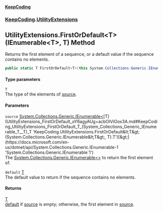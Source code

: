 #### [KeepCoding](index.md 'index')
### [KeepCoding](KeepCoding.md 'KeepCoding').[UtilityExtensions](UtilityExtensions.md 'KeepCoding.UtilityExtensions')
## UtilityExtensions.FirstOrDefault&lt;T&gt;(IEnumerable&lt;T&gt;, T) Method
Returns the first element of a sequence, or a default value if the sequence contains no elements.
```csharp
public static T FirstOrDefault<T>(this System.Collections.Generic.IEnumerable<T> source, T @default);
```
#### Type parameters
<a name='KeepCoding_UtilityExtensions_FirstOrDefault_T_(System_Collections_Generic_IEnumerable_T__T)_T'></a>
`T`  
The type of the elements of [source](UtilityExtensions_FirstOrDefault_oY6agyAUg+acbOIViOox3A.md#KeepCoding_UtilityExtensions_FirstOrDefault_T_(System_Collections_Generic_IEnumerable_T__T)_source 'KeepCoding.UtilityExtensions.FirstOrDefault&lt;T&gt;(System.Collections.Generic.IEnumerable&lt;T&gt;, T).source').
  
#### Parameters
<a name='KeepCoding_UtilityExtensions_FirstOrDefault_T_(System_Collections_Generic_IEnumerable_T__T)_source'></a>
`source` [System.Collections.Generic.IEnumerable&lt;](https://docs.microsoft.com/en-us/dotnet/api/System.Collections.Generic.IEnumerable-1 'System.Collections.Generic.IEnumerable`1')[T](UtilityExtensions_FirstOrDefault_oY6agyAUg+acbOIViOox3A.md#KeepCoding_UtilityExtensions_FirstOrDefault_T_(System_Collections_Generic_IEnumerable_T__T)_T 'KeepCoding.UtilityExtensions.FirstOrDefault&lt;T&gt;(System.Collections.Generic.IEnumerable&lt;T&gt;, T).T')[&gt;](https://docs.microsoft.com/en-us/dotnet/api/System.Collections.Generic.IEnumerable-1 'System.Collections.Generic.IEnumerable`1')  
The [System.Collections.Generic.IEnumerable&lt;&gt;](https://docs.microsoft.com/en-us/dotnet/api/System.Collections.Generic.IEnumerable-1 'System.Collections.Generic.IEnumerable`1') to return the first element of.
  
<a name='KeepCoding_UtilityExtensions_FirstOrDefault_T_(System_Collections_Generic_IEnumerable_T__T)_default'></a>
`default` [T](UtilityExtensions_FirstOrDefault_oY6agyAUg+acbOIViOox3A.md#KeepCoding_UtilityExtensions_FirstOrDefault_T_(System_Collections_Generic_IEnumerable_T__T)_T 'KeepCoding.UtilityExtensions.FirstOrDefault&lt;T&gt;(System.Collections.Generic.IEnumerable&lt;T&gt;, T).T')  
The default value to return if the sequence contains no elements.
  
#### Returns
[T](UtilityExtensions_FirstOrDefault_oY6agyAUg+acbOIViOox3A.md#KeepCoding_UtilityExtensions_FirstOrDefault_T_(System_Collections_Generic_IEnumerable_T__T)_T 'KeepCoding.UtilityExtensions.FirstOrDefault&lt;T&gt;(System.Collections.Generic.IEnumerable&lt;T&gt;, T).T')  
[default](UtilityExtensions_FirstOrDefault_oY6agyAUg+acbOIViOox3A.md#KeepCoding_UtilityExtensions_FirstOrDefault_T_(System_Collections_Generic_IEnumerable_T__T)_default 'KeepCoding.UtilityExtensions.FirstOrDefault&lt;T&gt;(System.Collections.Generic.IEnumerable&lt;T&gt;, T).default') if [source](UtilityExtensions_FirstOrDefault_oY6agyAUg+acbOIViOox3A.md#KeepCoding_UtilityExtensions_FirstOrDefault_T_(System_Collections_Generic_IEnumerable_T__T)_source 'KeepCoding.UtilityExtensions.FirstOrDefault&lt;T&gt;(System.Collections.Generic.IEnumerable&lt;T&gt;, T).source') is empty; otherwise, the first element in [source](UtilityExtensions_FirstOrDefault_oY6agyAUg+acbOIViOox3A.md#KeepCoding_UtilityExtensions_FirstOrDefault_T_(System_Collections_Generic_IEnumerable_T__T)_source 'KeepCoding.UtilityExtensions.FirstOrDefault&lt;T&gt;(System.Collections.Generic.IEnumerable&lt;T&gt;, T).source').
